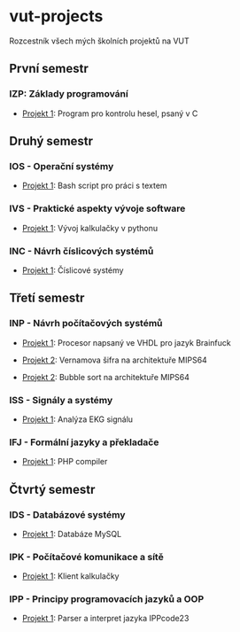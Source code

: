 # vut-projects
Rozcestník všech mých školních projektů na VUT

## První semestr

### IZP: Základy programování 

- [Projekt 1](https://github.com/MrQvic/IZP-projekt): Program pro kontrolu hesel, psaný v C

## Druhý semestr

### IOS - Operační systémy

- [Projekt 1](https://github.com/MrQvic/IOS-projekt): Bash script pro práci s textem 

### IVS - Praktické aspekty vývoje software

- [Projekt 1](https://github.com/Radek-Janecka/IZPgang_Calculator): Vývoj kalkulačky v pythonu

### INC - Návrh číslicových systémů 

- [Projekt 1](https://github.com/MrQvic/INC-projekt): Číslicové systémy

## Třetí semestr

### INP - Návrh počítačových systémů 

- [Projekt 1](path): Procesor napsaný ve VHDL pro jazyk Brainfuck

- [Projekt 2](path): Vernamova šifra na architektuře MIPS64

- [Projekt 2](path): Bubble sort na architektuře MIPS64

### ISS - Signály a systémy

- [Projekt 1](https://github.com/MrQvic/ISS-project): Analýza EKG signálu

### IFJ - Formální jazyky a překladače

- [Projekt 1](https://github.com/Nouzl0/IFJ-Projekt): PHP compiler

## Čtvrtý semestr

### IDS - Databázové systémy

- [Projekt 1](https://github.com/mstrlc/ids-project): Databáze MySQL

### IPK - Počítačové komunikace a sítě 

- [Projekt 1](https://github.com/MrQvic/IPK-projekt): Klient kalkulačky

### IPP - Principy programovacích jazyků a OOP

- [Projekt 1](https://github.com/MrQvic/IPP-projekt): Parser a interpret jazyka IPPcode23
